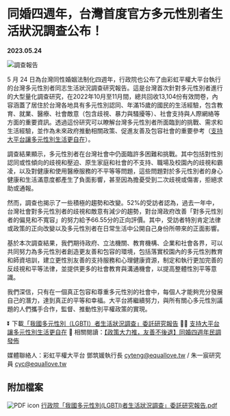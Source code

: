# 同婚四週年，台灣首度官方多元性別者生活狀況調查公布！

**2023.05.24**

![調查報告](https://equallove.tw/sites/default/files/u10/20220914_%E5%85%A8%E5%8F%B0%E5%90%8C%E5%BF%97%E7%AB%99%E5%87%BA%E4%BE%86%E5%95%8F%E5%8D%B7%E4%B8%BB%E8%A6%96%E8%A6%BA_survey%20cake.jpeg)

5 月 24 日為台灣同性婚姻法制化四週年，行政院也公布了由彩虹平權大平台執行的台灣多元性別者同志生活狀況調查研究報告。這是台灣首次針對多元性別者進行的大型量化調查研究，在2022年10月至11月間，總共回收13,104份有效問卷，內容涵蓋了居住於台灣各地具有多元性別認同、年滿15歲的國民的生活經驗，包含教育、就業、醫療、社會敵意（包含歧視、暴力與騷擾等）、社會支持與人際網絡等方面的重要資訊。透過這份研究可以瞭解台灣多元性別者所面臨到的挑戰、需求和生活經驗，並作為未來政府推動相關政策、促進友善及包容社會的重要參考（[支持大平台讓多元性別生活更自在](https://neti.cc/RbgwW8O)）。

調查結果顯示，多元性別者在台灣社會中仍面臨許多困難和挑戰。其中包括對性別認同或性傾向的歧視和壓迫、原生家庭和社會的不支持、職場及校園內的歧視和霸凌，以及對健康和使用醫療服務的不平等等問題，這些問題對於多元性別者的身心健康和生活滿意度都產生了負面影響，甚至因為擔憂受到二次歧視或傷害，拒絕求助或通報。

然而，調查也揭示了一些積極的趨勢和改變。52%的受訪者認為，過去一年中，台灣社會對多元性別者的歧視和敵意有減少的趨勢，對台灣政府改善「對多元性別者的偏見和不寬容」的努力給予66.55分的正向評價。其中，受訪者特別肯定法律或政策的正向改變以及多元性別者在日常生活中公開自己身份所帶來的正面影響。

基於本次調查結果，我們期待政府、立法機關、教育機構、企業和社會各界，可以共同努力為多元性別者創造更友善和包容的環境，包括落實校園內的多元性別教育和師資培訓，建立更性別友善的支持服務和心理健康資源，制定和執行更加完善的反歧視和平等法律，並提供更多的社會教育與溝通機會，以提高整體性別平等意識。

我們深信，只有在一個真正包容和尊重多元性別的社會中，每個人才能夠充分發展自己的潛力，達到真正的平等和幸福。大平台將繼續努力，與所有關心多元性別議題的人們攜手合作，監督、推動性別平權政策的實現。

⏬ 下載[「我國多元性別（LGBTI）者生活狀況調查」委託研究報告](https://gec.ey.gov.tw/File/2ED1E73AFBA71C6B?A=C) 🏳️‍🌈 [支持大平台讓多元性別生活更自在](https://neti.cc/RbgwW8O) 📖 相關閱讀：[【政策大力推，友善不後退】同婚四週年民調發佈](https://equallove.tw/news/1852)

媒體聯絡人：彩虹平權大平台 鄧筑媛執行長 [cyteng@equallove.tw](mailto:cyteng@equallove.tw) / 朱一宸研究員 [cyc@equallove.tw](mailto:cyc@equallove.tw) 

## 附加檔案

![PDF icon](/modules/file/icons/application-pdf.png) [行政院「我國多元性別(LGBTI)者生活狀況調查」委託研究報告.pdf](https://equallove.tw/sites/default/files/att-file/%E8%A1%8C%E6%94%BF%E9%99%A2%E3%80%8C%E6%88%91%E5%9C%8B%E5%A4%9A%E5%85%83%E6%80%A7%E5%88%A5%28LGBTI%29%E8%80%85%E7%94%9F%E6%B4%BB%E7%8B%80%E6%B3%81%E8%AA%BF%E6%9F%A5%E3%80%8D%E5%A7%94%E8%A8%97%E7%A0%94%E7%A9%B6%E5%A0%B1%E5%91%8A.pdf)